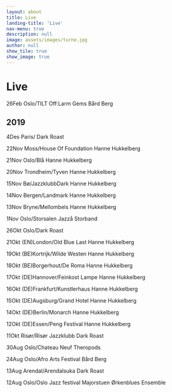 ```yaml
---
layout: about
title: Live
landing-title: 'Live'
nav-menu: true
description: null
image: assets/images/turne.jpg
author: null
show_tile: true
show_image: true
---
```


# Live


26Feb Oslo/TILT Off:Larm Gems		Bård Berg


## 2019
 

4Des Paris/ 						Dark Roast  

 

22Nov Moss/House Of Foundation		Hanne Hukkelberg  

21Nov Oslo/Blå						Hanne Hukkelberg  

20Nov Trondheim/Tyven				Hanne Hukkelberg  

15Nov Bø/JazzklubbDark				Hanne Hukkelberg  

14Nov Bergen/Landmark				Hanne Hukkelberg  

13Nov Bryne/Mellombels				Hanne Hukkelberg  

1Nov Oslo/Storsalen					Jazzå Storband  

 

26Okt Oslo/Dark Roast  

21Okt (EN)London/Old Blue Last		Hanne Hukkelberg  

19Okt (BE)Kortrijk/Wilde Westen 	Hanne Hukkelberg  

18Okt (BE)Borgerhout/De Roma		Hanne Hukkelberg  

17Okt (DE)Hannover/Feinkost Lampe 	Hanne Hukkelberg  

16Okt (DE)Frankfurt/Kunstlerhaus 	Hanne Hukkelberg  

15Okt (DE)Augsburg/Grand Hotel		Hanne Hukkelberg  

14Okt (DE)Berlin/Monarch			Hanne Hukkelberg  

12Okt (DE)Essen/Peng Festival 		Hanne Hukkelberg  

11Okt Risør/Risør Jazzklubb			Dark Roast  

 

30Aug Oslo/Chateau Neuf 			Theropods  

24Aug Oslo/Afro Arts Festival 		Bård Berg  

13Aug Arendal/Arendalsuka 			Dark Roast  

12Aug Oslo/Oslo Jazz festival 		Majorstuen  Ørkenblues Ensemble 